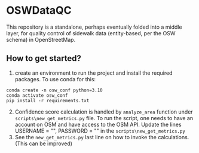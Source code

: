 # OSWDataQC
This repository is a standalone, perhaps eventually folded into a middle layer, for quality control of sidewalk data (entity-based, per the OSW schema) in OpenStreetMap.

## How to get started?
1. create an environment to run the project and install the required packages. To use conda for this:
```
conda create -n osw_conf python=3.10
conda activate osw_conf
pip install -r requirements.txt
```
2. Confidence score calculation is handled by `analyze_area` function under `scripts\new_get_metrics.py` file. To run the script, one needs to have an account on OSM and have access to the OSM API. Update the lines USERNAME = "", PASSWORD = "" in the `scripts\new_get_metrics.py`
3. See the `new_get_metrics.py` last line on how to invoke the calculations. (This can be improved)

